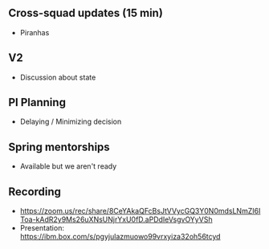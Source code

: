 ## Cross-squad updates (15 min)

- Piranhas

## V2

- Discussion about state

## PI Planning

- Delaying / Minimizing decision

## Spring mentorships

- Available but we aren't ready

## Recording
- https://zoom.us/rec/share/8CeYAkaQFcBsJtVVycGQ3Y0N0mdsLNmZI6IToa-kAdR2y9Ms26uXNsUNjrYxU0fD.aPDdIeVsgvOYyVSh
- Presentation: https://ibm.box.com/s/pgyjulazmuowo99vrxyiza32oh56tcyd
